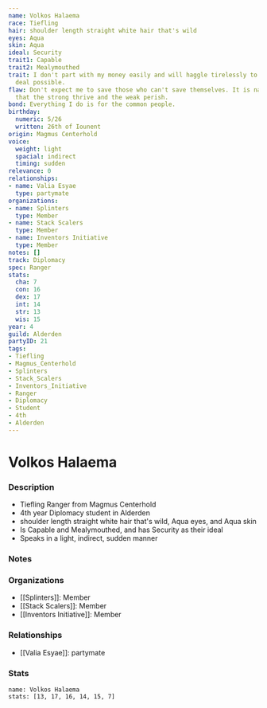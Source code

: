 ```yaml
---
name: Volkos Halaema
race: Tiefling
hair: shoulder length straight white hair that's wild
eyes: Aqua
skin: Aqua
ideal: Security
trait1: Capable
trait2: Mealymouthed
trait: I don't part with my money easily and will haggle tirelessly to get the best
  deal possible.
flaw: Don't expect me to save those who can't save themselves. It is nature's way
  that the strong thrive and the weak perish.
bond: Everything I do is for the common people.
birthday:
  numeric: 5/26
  written: 26th of Iounent
origin: Magmus Centerhold
voice:
  weight: light
  spacial: indirect
  timing: sudden
relevance: 0
relationships:
- name: Valia Esyae
  type: partymate
organizations:
- name: Splinters
  type: Member
- name: Stack Scalers
  type: Member
- name: Inventors Initiative
  type: Member
notes: []
track: Diplomacy
spec: Ranger
stats:
  cha: 7
  con: 16
  dex: 17
  int: 14
  str: 13
  wis: 15
year: 4
guild: Alderden
partyID: 21
tags:
- Tiefling
- Magmus_Centerhold
- Splinters
- Stack_Scalers
- Inventors_Initiative
- Ranger
- Diplomacy
- Student
- 4th
- Alderden
---
```

# Volkos Halaema
### Description
- Tiefling Ranger from Magmus Centerhold
- 4th year Diplomacy student in Alderden
- shoulder length straight white hair that's wild, Aqua eyes, and Aqua skin
- Is Capable and Mealymouthed, and has Security as their ideal
- Speaks in a light, indirect, sudden manner

### Notes

### Organizations
- [[Splinters]]: Member
- [[Stack Scalers]]: Member
- [[Inventors Initiative]]: Member

### Relationships
- [[Valia Esyae]]: partymate

### Stats
```statblock
name: Volkos Halaema
stats: [13, 17, 16, 14, 15, 7]
```